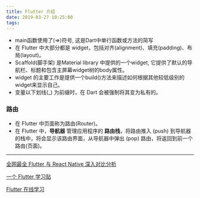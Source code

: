 ```yaml
---
title: Flutter 介绍
date: 2019-03-27 10:25:00
tags:
---
```




* main函数使用了(=>)符号, 这是Dart中单行函数或方法的简写
* 在 Flutter 中大部分都是 widget，包括对齐(alignment)、填充(padding)、布局(layout)。
* Scaffold(脚手架) 是Material library 中提供的一个widget, 它提供了默认的导航栏、标题和包含主屏幕widget树的body属性。
* widget 的主要工作是提供一个build()方法来描述如何根据其他较低级别的widget来显示自己。
* 变量以下划线(_) 为前缀时，在 Dart 会被强制将其变为私有的。

### 路由
* 在 Flutter 中页面称为路由(Router)。
* 在 Flutter 中，**导航器** 管理应用程序的 **路由栈**，将路由推入 (push) 到导航器的栈中，将会显示该路由界面，从导航器中弹出 (pop) 路由，将返回到前一个路由(页面)。





-----
[全网最全 Flutter 与 React Native 深入对比分析](https://juejin.im/post/5d0bac156fb9a07ec56e7f15)


[一个 Flutter 学习贴](https://juejin.im/user/5b5d45f4e51d453526175c06/posts)


[Flutter 在线学习](https://guoshuyu.cn/home/wx/Flutter-2.html)
